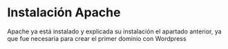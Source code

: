
# Instalación Apache

Apache ya está instalado y explicada su instalación el apartado anterior, ya que fue necesaria para crear el primer dominio con Wordpress
